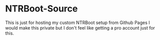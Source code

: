 # NTRBoot-Source
This is just for hosting my custom NTRBoot setup from Github Pages
I would make this private but I don't feel like getting a pro account just for this.
